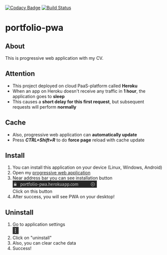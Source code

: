 [![Codacy Badge](https://api.codacy.com/project/badge/Grade/93bd65204a574eb78c8ff452b6990f56)](https://app.codacy.com/manual/kryvokhyzha/portfolio-pwa?utm_source=github.com&utm_medium=referral&utm_content=kryvokhyzha/portfolio-pwa&utm_campaign=Badge_Grade_Dashboard)
[![Build Status](https://travis-ci.org/kryvokhyzha/portfolio-pwa.svg?branch=master)](https://travis-ci.org/kryvokhyzha/portfolio-pwa)

# portfolio-pwa

## About
This is progressive web application with my CV.

## Attention
+   This project deployed on cloud PaaS-platform called **Heroku**
+   When an app on Heroku doesn't receive any traffic in **1 hour**, the application goes to **sleep**
+   This causes a **short delay for this first request**, but subsequent requests will perform **normally**

## Cache
+   Also, progressive web application can **automatically update**
+   Press **_CTRL+Shift+R_** to do **force page** reload with cache update

## Install
1.  You can install this application on your device (Linux, Windows, Android)
2.  Open my [progressive web application](https://portfolio-pwa.herokuapp.com/)
3.  Near address bar you can see installation button<br>![](https://github.com/kryvokhyzha/portfolio-pwa/blob/master/img/installation_button_browser.jpeg "Installation button")<br>Click on this button
4.  After success, you will see PWA on your desktop!

## Uninstall
1.  Go to application settings<br>![](https://github.com/kryvokhyzha/portfolio-pwa/blob/master/img/app_settings.jpeg "Application settings button")
2.  Click on "uninstall"
3.  Also, you can clear cache data
4.  Success!
